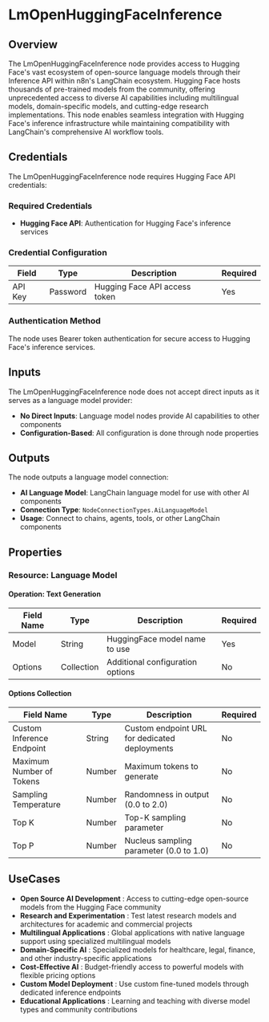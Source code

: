 # LmOpenHuggingFaceInference

## Overview

The LmOpenHuggingFaceInference node provides access to Hugging Face's vast ecosystem of open-source language models through their Inference API within n8n's LangChain ecosystem. Hugging Face hosts thousands of pre-trained models from the community, offering unprecedented access to diverse AI capabilities including multilingual models, domain-specific models, and cutting-edge research implementations. This node enables seamless integration with Hugging Face's inference infrastructure while maintaining compatibility with LangChain's comprehensive AI workflow tools.

## Credentials

The LmOpenHuggingFaceInference node requires Hugging Face API credentials:

### Required Credentials
- **Hugging Face API**: Authentication for Hugging Face's inference services

### Credential Configuration

| Field | Type | Description | Required |
|---|---|---|---|
| API Key | Password | Hugging Face API access token | Yes |

### Authentication Method

The node uses Bearer token authentication for secure access to Hugging Face's inference services.

## Inputs

The LmOpenHuggingFaceInference node does not accept direct inputs as it serves as a language model provider:

- **No Direct Inputs**: Language model nodes provide AI capabilities to other components
- **Configuration-Based**: All configuration is done through node properties

## Outputs

The node outputs a language model connection:

- **AI Language Model**: LangChain language model for use with other AI components
- **Connection Type**: `NodeConnectionTypes.AiLanguageModel`
- **Usage**: Connect to chains, agents, tools, or other LangChain components

## Properties

### Resource: Language Model

#### Operation: Text Generation

| Field Name | Type | Description | Required |
|---|---|---|---|
| Model | String | HuggingFace model name to use | Yes |
| Options | Collection | Additional configuration options | No |

#### Options Collection

| Field Name | Type | Description | Required |
|---|---|---|---|
| Custom Inference Endpoint | String | Custom endpoint URL for dedicated deployments | No |
| Maximum Number of Tokens | Number | Maximum tokens to generate | No |
| Sampling Temperature | Number | Randomness in output (0.0 to 2.0) | No |
| Top K | Number | Top-K sampling parameter | No |
| Top P | Number | Nucleus sampling parameter (0.0 to 1.0) | No |

## UseCases

- **Open Source AI Development** : Access to cutting-edge open-source models from the Hugging Face community
- **Research and Experimentation** : Test latest research models and architectures for academic and commercial projects
- **Multilingual Applications** : Global applications with native language support using specialized multilingual models
- **Domain-Specific AI** : Specialized models for healthcare, legal, finance, and other industry-specific applications
- **Cost-Effective AI** : Budget-friendly access to powerful models with flexible pricing options
- **Custom Model Deployment** : Use custom fine-tuned models through dedicated inference endpoints
- **Educational Applications** : Learning and teaching with diverse model types and community contributions
